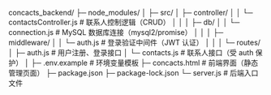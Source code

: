 concacts_backend/
├─ node_modules/
│
├─ src/
│  ├─ controller/
│  │  └─ contactsController.js     # 联系人控制逻辑（CRUD）
│  │
│  ├─ db/
│  │  └─ connection.js             # MySQL 数据库连接（mysql2/promise）
│  │
│  ├─ middleware/
│  │  └─ auth.js                   # 登录验证中间件（JWT 认证）
│  │
│  └─ routes/
│     ├─ auth.js                   # 用户注册、登录接口
│     └─ contacts.js               # 联系人接口（受 auth 保护）
│
├─ .env.example                    # 环境变量模板
├─ concacts.html                   # 前端界面（静态管理页面）
├─ package.json
├─ package-lock.json
└─ server.js                       # 后端入口文件
